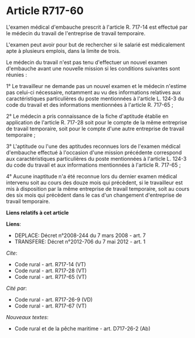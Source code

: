 # Article R717-60

L'examen médical d'embauche prescrit à l'article R. 717-14 est effectué par le médecin du travail de l'entreprise de travail
temporaire. 

L'examen peut avoir pour but de rechercher si le salarié est médicalement apte à plusieurs emplois, dans la limite de trois. 

Le médecin du travail n'est pas tenu d'effectuer un nouvel examen d'embauche avant une nouvelle mission si les conditions
suivantes sont réunies : 

1° Le travailleur ne demande pas un nouvel examen et le médecin n'estime pas celui-ci nécessaire, notamment au vu des
informations relatives aux caractéristiques particulières du poste mentionnées à l'article L. 124-3 du code du travail et des
informations mentionnées à l'article R. 717-65 ; 

2° Le médecin a pris connaissance de la fiche d'aptitude établie en application de l'article R. 717-28 soit pour le compte de
la même entreprise de travail temporaire, soit pour le compte d'une autre entreprise de travail temporaire ; 

3° L'aptitude ou l'une des aptitudes reconnues lors de l'examen médical d'embauche effectué à l'occasion d'une mission
précédente correspond aux caractéristiques particulières du poste mentionnées à l'article L. 124-3 du code du travail et aux
informations mentionnées à l'article R. 717-65 ; 

4° Aucune inaptitude n'a été reconnue lors du dernier examen médical intervenu soit au cours des douze mois qui précèdent, si
le travailleur est mis à disposition par la même entreprise de travail temporaire, soit au cours des six mois qui précèdent
dans le cas d'un changement d'entreprise de travail temporaire.

**Liens relatifs à cet article**

**Liens**:

  - DEPLACE: Décret n°2008-244 du 7 mars 2008 - art. 7
  - TRANSFERE: Décret n°2012-706 du 7 mai 2012 - art. 1

_Cite_:

  - Code rural - art. R717-14 (VT)
  - Code rural - art. R717-28 (VT)
  - Code rural - art. R717-65 (VT)

_Cité par_:

  - Code rural - art. R717-26-9 (VD)
  - Code rural - art. R717-67 (VT)

_Nouveaux textes_:

  - Code rural et de la pêche maritime - art. D717-26-2 (Ab)
